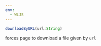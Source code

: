 ```yaml
---
env:
  - WLJS
---
```

```js
downloadByURL(url:String)
```

forces page to download a file given by `url`

